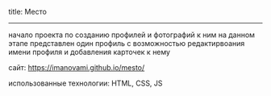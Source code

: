 title: Место

___________________________
начало проекта по созданию профилей и фотографий к ним 
на данном этапе представлен один профиль c возможностью 
редактирвоания имени профиля и добавления
карточек к нему

сайт: https://imanovami.github.io/mesto/

использованные технологии:
HTML, CSS, JS



